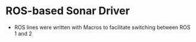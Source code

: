 # ROS-based Sonar Driver
- ROS lines were written with Macros to facilitate switching between ROS 1 and 2
